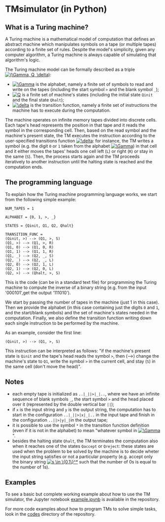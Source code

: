 # TMsimulator (in Python)

## What is a Turing machine?
A Turing machine is a mathematical model of computation that defines an abstract machine which manipulates symbols on a tape (or multiple tapes) according to a finite set of rules.
Despite the model's simplicity, given any computer algorithm, a Turing machine is always capable of simulating that algorithm's logic.

The Turing machine model can be formally described as a triple <a href="https://www.codecogs.com/eqnedit.php?latex=\inline&space;(\Gamma,&space;Q,&space;\delta)" target="_blank"><img src="https://latex.codecogs.com/gif.latex?\inline&space;(\Gamma,&space;Q,&space;\delta)" title="(\Gamma, Q, \delta)" /></a>:
- <a href="https://www.codecogs.com/eqnedit.php?latex=\inline&space;\Gamma" target="_blank"><img src="https://latex.codecogs.com/gif.latex?\inline&space;\Gamma" title="\Gamma" /></a> is the alphabet, namely a finite set of symbols to read and write on the tapes (including the start symbol `>` and the blank symbol `_`);
- <a href="https://www.codecogs.com/eqnedit.php?latex=\inline&space;Q" target="_blank"><img src="https://latex.codecogs.com/gif.latex?\inline&space;Q" title="Q" /></a> is a finite set of machine's states (including the initial state `Qinit` and the final state `Qhalt`);
- <a href="https://www.codecogs.com/eqnedit.php?latex=\inline&space;\delta" target="_blank"><img src="https://latex.codecogs.com/gif.latex?\inline&space;\delta" title="\delta" /></a> is the transition function, namely a finite set of instructions the machine has to execute during the computation.

The machine operates on infinite memory tapes divided into discrete cells.
Each tape's head represents the position in that tape and it reads the symbol in the corresponding cell.
Then, based on the read symbol and the machine's present state, the TM executes the instruction according to the user-specified transitions function <a href="https://www.codecogs.com/eqnedit.php?latex=\inline&space;\delta" target="_blank"><img src="https://latex.codecogs.com/gif.latex?\inline&space;\delta" title="\delta" /></a>: for instance, the TM writes a symbol (e.g. the digit `0` or `1` taken from the alphabet <a href="https://www.codecogs.com/eqnedit.php?latex=\inline&space;\Gamma" target="_blank"><img src="https://latex.codecogs.com/gif.latex?\inline&space;\Gamma" title="\Gamma" /></a>) in that cell and it either moves the tapes' heads one cell left (`L`) or right (`R`) or stay in the same (`S`).
Then, the process starts again and the TM proceeds iteratively to another instruction until the halting state is reached and the computation ends.

## The programming language
To explain how the Turing machine programming language works, we start from the following simple example:

```
NUM_TAPES = 1

ALPHABET = {0, 1, >, _}

STATES = {Qinit, Q1, Q2, Qhalt}

TRANSITION_FUNC =
(Qinit, >) --> (Q1, >, S)
(Q1, >) --> (Q1, >, R)
(Q1, 0) --> (Q1, 0, R)
(Q1, 1) --> (Q1, 1, R)
(Q1, _) --> (Q2, _, S)
(Q2, _) --> (Q2, _, L)
(Q2, 0) --> (Q2, 1, L)
(Q2, 1) --> (Q2, 0, L)
(Q2, >) --> (Qhalt, >, S)
```
This is the code (can be in a standard text file) for programming the Turing machine to compute the inverse of a binary string (e.g. from the input '000101',get the output '111010').

We start by passing the number of tapes in the machine (just 1 in this case).
Then we provide the alphabet (in this case containing just the digits `0` and `1`, and the start/blank symbols) and the set of machine's states needed in the computation.
Finally, we also define the transition function writing down each single instruction to be performed by the machine.

As an example, consider the first line:
```
(Qinit, >) --> (Q1, >, S)
```
This instruction can be interpreted as follows: "if the machine's present state is `Qinit` and the tape's head reads the symbol `>`, then (-->) change the machine's state to `Q1`, write the symbol `>` in the current cell, and stay (`S`) in the same cell (don't move the head)".


## Notes
- each empty tape is initialized as `..|_||>|_|..`, where we have an infinite sequence of blank symbols `_`, the start symbol `>` and the head placed over it (represented by the double vertical bar `||`);
- if `x` is the input string and `y` is the output string, the computation has to start in the configuration `..|_||>|x|_|..` in the input tape and finish in the configuration `..||>|y|_|`in the output tape;
- it is possible to use the symbol `*` in the transition function definition (even if it is not in the alphabet) to mean "whatever symbol in <a href="https://www.codecogs.com/eqnedit.php?latex=\inline&space;\Gamma" target="_blank"><img src="https://latex.codecogs.com/gif.latex?\inline&space;\Gamma" title="\Gamma" /></a>".
- besides the halting state `Qhalt`, the TM terminates the computation also when it reaches one of the states `Qaccept` or `Qreject`: these states are used when the problem to be solved by the machine is to decide wheter the input string satisfies or not a particular property (e.g. accept only the binary string <a href="https://www.codecogs.com/eqnedit.php?latex=\inline&space;s&space;\in&space;\{0,1\}^*" target="_blank"><img src="https://latex.codecogs.com/gif.latex?\inline&space;s&space;\in&space;\{0,1\}^*" title="s \in \{0,1\}^*" /></a> such that the number of 0s is equal to the number of 1s).

## Examples
To see a basic but complete working example about how to use the TM simulator, the Jupyter notebook [example.ipynb](https://github.com/SimoneGasperini/TMsimulator/blob/master/example.ipynb) is available in the repository.

For more code examples about how to program TMs to solve simple tasks, look in the [codes](https://github.com/SimoneGasperini/TMsimulator/tree/master/codes) directory of the repository.
